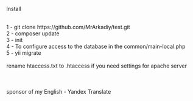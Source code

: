 <p>Install</p><br>
1 - git clone https://github.com/MrArkadiy/test.git<br>
2 - composer update<br>
3 - init<br>
4 - To configure access to the database in the common/main-local.php<br>
5 - yii migrate
<br><br>
rename htaccess.txt to .htaccess if you need settings for apache server
<br><br><br><br>
sponsor of my English - Yandex Translate
